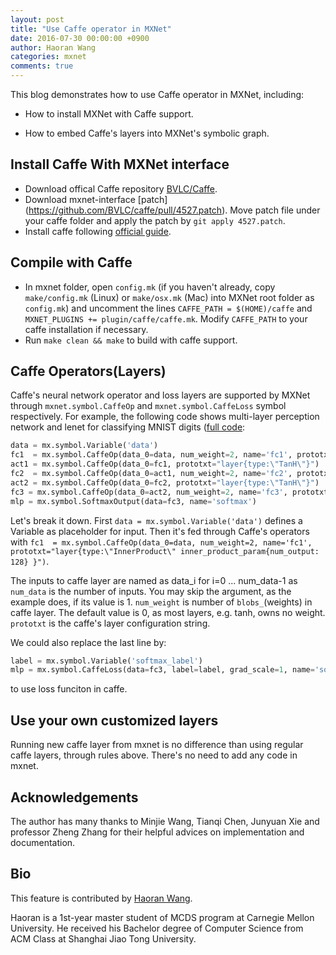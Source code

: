 ```yaml
---
layout: post
title: "Use Caffe operator in MXNet"
date: 2016-07-30 00:00:00 +0900
author: Haoran Wang
categories: mxnet
comments: true
---
```


This blog demonstrates how to use Caffe operator in MXNet, including:

* How to install MXNet with Caffe support.

* How to embed Caffe's layers into MXNet's symbolic graph.

## Install Caffe With MXNet interface
* Download offical Caffe repository [BVLC/Caffe](https://github.com/BVLC/caffe).
* Download mxnet-interface [patch] (https://github.com/BVLC/caffe/pull/4527.patch). Move patch file under your caffe folder and apply the patch by `git apply 4527.patch`.
* Install caffe following [official guide](http://caffe.berkeleyvision.org/installation.html).

## Compile with Caffe
* In mxnet folder, open `config.mk` (if you haven't already, copy `make/config.mk` (Linux) or `make/osx.mk` (Mac) into MXNet root folder as `config.mk`) and uncomment the lines `CAFFE_PATH = $(HOME)/caffe` and `MXNET_PLUGINS += plugin/caffe/caffe.mk`. Modify `CAFFE_PATH` to your caffe installation if necessary. 
* Run `make clean && make` to build with caffe support.

## Caffe Operators(Layers)
Caffe's neural network operator and loss layers are supported by MXNet through `mxnet.symbol.CaffeOp` and `mxnet.symbol.CaffeLoss` symbol respectively.
For example, the following code shows multi-layer perception network and lenet for classifying MNIST digits ([full code](https://github.com/dmlc/mxnet/blob/master/example/caffe/caffe_net.py):
```Python
data = mx.symbol.Variable('data')
fc1  = mx.symbol.CaffeOp(data_0=data, num_weight=2, name='fc1', prototxt="layer{type:\"InnerProduct\" inner_product_param{num_output: 128} }")
act1 = mx.symbol.CaffeOp(data_0=fc1, prototxt="layer{type:\"TanH\"}")
fc2  = mx.symbol.CaffeOp(data_0=act1, num_weight=2, name='fc2', prototxt="layer{type:\"InnerProduct\" inner_product_param{num_output: 64} }")
act2 = mx.symbol.CaffeOp(data_0=fc2, prototxt="layer{type:\"TanH\"}")
fc3 = mx.symbol.CaffeOp(data_0=act2, num_weight=2, name='fc3', prototxt="layer{type:\"InnerProduct\" inner_product_param{num_output: 10}}")
mlp = mx.symbol.SoftmaxOutput(data=fc3, name='softmax')
```
Let's break it down. First `data = mx.symbol.Variable('data')` defines a Variable as placeholder for input.
Then it's fed through Caffe's operators with `fc1  = mx.symbol.CaffeOp(data_0=data, num_weight=2, name='fc1', prototxt="layer{type:\"InnerProduct\" inner_product_param{num_output: 128} }")`.

The inputs to caffe layer are named as data_i for i=0 ... num_data-1 as `num_data` is the number of inputs. You may skip the argument, as the example does, if its value is 1. `num_weight` is number of `blobs_`(weights) in caffe layer. The default value is 0, as most layers, e.g. tanh, owns no weight. `prototxt` is the caffe's layer configuration string. 

We could also replace the last line by:
```Python
label = mx.symbol.Variable('softmax_label')
mlp = mx.symbol.CaffeLoss(data=fc3, label=label, grad_scale=1, name='softmax', prototxt="layer{type:\"SoftmaxWithLoss\"}")
```
to use loss funciton in caffe.

## Use your own customized layers
Running new caffe layer from mxnet is no difference than using regular caffe layers, through rules above. There's no need to add any code in mxnet.

## Acknowledgements
The author has many thanks to Minjie Wang, Tianqi Chen, Junyuan Xie and professor Zheng Zhang for their helpful advices on implementation and documentation.

## Bio
This feature is contributed by [Haoran Wang](https://github.com/HrWangChengdu).

Haoran is a 1st-year master student of MCDS program at Carnegie Mellon University. He received his Bachelor degree of Computer Science from ACM Class at Shanghai Jiao Tong University.
